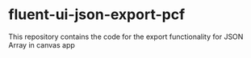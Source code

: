 # fluent-ui-json-export-pcf
This repository contains the code for the export functionality for JSON Array in canvas app
